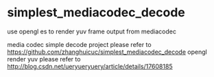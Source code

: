 # simplest_mediacodec_decode
use opengl es to render yuv frame output from mediacodec

media codec simple decode project please refer to https://github.com/zhanghuicuc/simplest_mediacodec_decode
opengl render yuv please refer to http://blog.csdn.net/ueryueryuery/article/details/17608185
